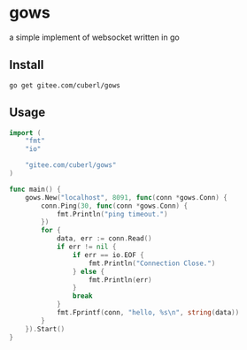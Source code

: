 # gows

a simple implement of websocket written in go

## Install

```
go get gitee.com/cuberl/gows
```

## Usage

```go
import (
	"fmt"
	"io"

	"gitee.com/cuberl/gows"
)

func main() {
	gows.New("localhost", 8091, func(conn *gows.Conn) {
		conn.Ping(30, func(conn *gows.Conn) {
			fmt.Println("ping timeout.")
		})
		for {
			data, err := conn.Read()
			if err != nil {
				if err == io.EOF {
					fmt.Println("Connection Close.")
				} else {
					fmt.Println(err)
				}
				break
			}
			fmt.Fprintf(conn, "hello, %s\n", string(data))
		}
	}).Start()
}
```
